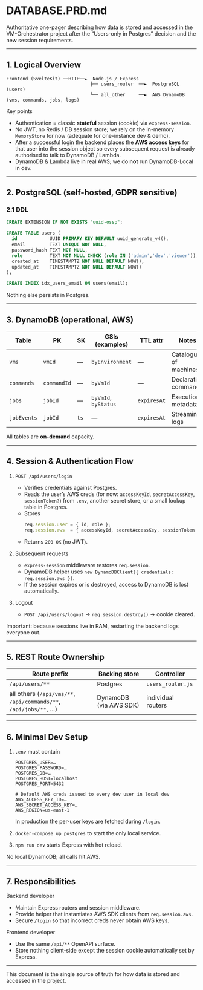 # DATABASE.PRD.md  
Authoritative one-pager describing how data is stored and accessed in the VM-Orchestrator project after the “Users-only in Postgres” decision and the new session requirements.

---

## 1. Logical Overview

```
Frontend (SvelteKit) ──HTTP──►  Node.js / Express
                               ├── users_router  ──►  PostgreSQL   (users)
                               └── all_other     ──►  AWS DynamoDB (vms, commands, jobs, logs)
```

Key points  
- Authentication = classic **stateful** session (cookie) via `express-session`.  
- No JWT, no Redis / DB session store; we rely on the in-memory `MemoryStore` for now (adequate for one-instance dev & demo).  
- After a successful login the backend places the **AWS access keys** for that user into the session object so every subsequent request is already authorised to talk to DynamoDB / Lambda.  
- DynamoDB & Lambda live in real AWS; we do **not** run DynamoDB-Local in dev.

---

## 2. PostgreSQL (self-hosted, GDPR sensitive)

### 2.1 DDL

```sql
CREATE EXTENSION IF NOT EXISTS "uuid-ossp";

CREATE TABLE users (
  id            UUID PRIMARY KEY DEFAULT uuid_generate_v4(),
  email         TEXT UNIQUE NOT NULL,
  password_hash TEXT NOT NULL,
  role          TEXT NOT NULL CHECK (role IN ('admin','dev','viewer')),
  created_at    TIMESTAMPTZ NOT NULL DEFAULT NOW(),
  updated_at    TIMESTAMPTZ NOT NULL DEFAULT NOW()
);

CREATE INDEX idx_users_email ON users(email);
```

Nothing else persists in Postgres.

---

## 3. DynamoDB (operational, AWS)

| Table | PK | SK | GSIs (examples) | TTL attr | Notes |
|-------|----|----|-----------------|----------|-------|
| `vms`        | `vmId`      | —   | `byEnvironment`        | —          | Catalogue of machines |
| `commands`   | `commandId` | —   | `byVmId`               | —          | Declarative commands  |
| `jobs`       | `jobId`     | —   | `byVmId`, `byStatus`   | `expiresAt`| Execution metadata    |
| `jobEvents`  | `jobId`     | `ts`| —                      | `expiresAt`| Streaming logs        |

All tables are **on-demand** capacity.

---

## 4. Session & Authentication Flow

1. `POST /api/users/login`  
   - Verifies credentials against Postgres.  
   - Reads the user’s AWS creds (for now: `accessKeyId`, `secretAccessKey`, `sessionToken?`) from `.env`, another secret store, or a small lookup table in Postgres.  
   - Stores  
     ```js
     req.session.user = { id, role };
     req.session.aws  = { accessKeyId, secretAccessKey, sessionToken };
     ```  
   - Returns `200 OK` (no JWT).

2. Subsequent requests  
   - `express-session` middleware restores `req.session`.  
   - DynamoDB helper uses `new DynamoDBClient({ credentials: req.session.aws })`.  
   - If the session expires or is destroyed, access to DynamoDB is lost automatically.

3. Logout  
   - `POST /api/users/logout` → `req.session.destroy()` → cookie cleared.

Important: because sessions live in RAM, restarting the backend logs everyone out.

---

## 5. REST Route Ownership

| Route prefix | Backing store | Controller |
|--------------|--------------|------------|
| `/api/users/**` | Postgres | `users_router.js` |
| all others (`/api/vms/**`, `/api/commands/**`, `/api/jobs/**`, …) | DynamoDB (via AWS SDK) | individual routers |

---

## 6. Minimal Dev Setup

1. `.env` must contain  
   ```
   POSTGRES_USER=…
   POSTGRES_PASSWORD=…
   POSTGRES_DB=…
   POSTGRES_HOST=localhost
   POSTGRES_PORT=5432

   # Default AWS creds issued to every dev user in local dev
   AWS_ACCESS_KEY_ID=…
   AWS_SECRET_ACCESS_KEY=…
   AWS_REGION=us-east-1
   ```
   In production the per-user keys are fetched during `/login`.

2. `docker-compose up postgres` to start the only local service.

3. `npm run dev` starts Express with hot reload.

No local DynamoDB; all calls hit AWS.

---

## 7. Responsibilities

Backend developer  
- Maintain Express routers and session middleware.  
- Provide helper that instantiates AWS SDK clients from `req.session.aws`.  
- Secure `/login` so that incorrect creds never obtain AWS keys.

Frontend developer  
- Use the same `/api/**` OpenAPI surface.  
- Store nothing client-side except the session cookie automatically set by Express.

---
This document is the single source of truth for how data is stored and accessed in the project.